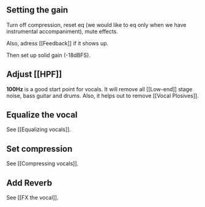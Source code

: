 ## Setting the gain

Turn off compression, reset eq (we would like to eq only when we have instrumental accompaniment), mute effects.

Also, adress [[Feedback]] if it shows up.

Then set up solid gain (-18dBFS).

## Adjust [[HPF]]

**100Hz** is a good start point for vocals. It will remove all [[Low-end]] stage noise, bass guitar and drums. Also, it helps out to remove [[Vocal Plosives]].

## Equalize the vocal

See [[Equalizing vocals]].

## Set compression

See [[Compressing vocals]].

## Add Reverb

See [[FX the vocal]].




